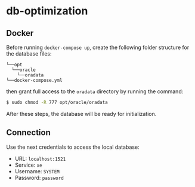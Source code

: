 # db-optimization

## Docker

Before running `docker-compose up`, create the following folder structure for the database files:

```
└──opt
  └──oracle
    └──oradata
└──docker-compose.yml
```

then grant full access to the `oradata` directory by running the command:

```bash
$ sudo chmod -R 777 opt/oracle/oradata
```

After these steps, the database will be ready for initialization.

## Connection

Use the next credentials to access the local database:

- URL: `localhost:1521`
- Service: `xe`
- Username: `SYSTEM`
- Password: `password`
